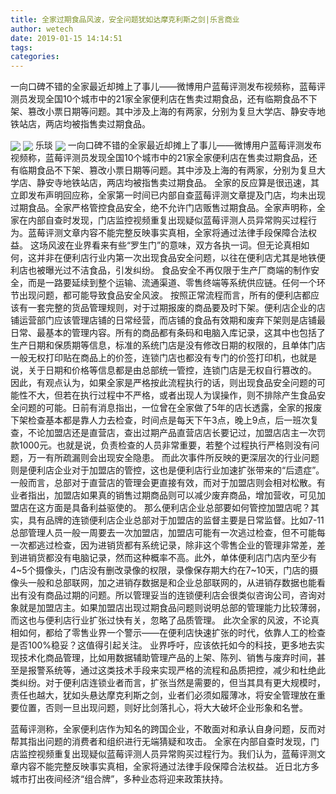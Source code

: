 ```yaml
---
title: 全家过期食品风波，安全问题犹如达摩克利斯之剑|乐言商业
author: wetech
date: 2019-01-15 14:14:51
tags: 
categories: 
---
```

一向口碑不错的全家最近却摊上了事儿——微博用户蓝莓评测发布视频称，蓝莓评测员发现全国10个城市中的21家全家便利店在售卖过期食品，还有临期食品不下架、篡改小票日期等问题。其中涉及上海的有两家，分别为复旦大学店、静安寺地铁站店，两店均被指售卖过期食品。
<!-- more -->
<img align="center" border="0" src="https://imgcdn.yicai.com/uppics/images/2019/01/3b8df8bf38ca78ff4b4488b63966692e.jpg" />
<img align="center" border="0" src="https://imgcdn.yicai.com/uppics/images/2019/01/2f148b8e5d084ba166145e54e20a83a8.jpg" />
乐琰
<img align="center" border="0" src="https://imgcdn.yicai.com/uppics/images/2019/01/7c6c78e8aec9b8fd9b1ccd8eef07097f.jpg" />
一向口碑不错的全家最近却摊上了事儿——微博用户蓝莓评测发布视频称，蓝莓评测员发现全国10个城市中的21家全家便利店在售卖过期食品，还有临期食品不下架、篡改小票日期等问题。其中涉及上海的有两家，分别为复旦大学店、静安寺地铁站店，两店均被指售卖过期食品。
全家的反应算是很迅速，其立即发布声明回应称，全家第一时间已内部自查蓝莓评测文章提及门店，均未出现过期食品。全家严格管控食品安全，绝不允许门店贩售过期食品。全家声明称，全家在内部自查时发现，门店监控视频重复出现疑似蓝莓评测人员异常购买过程行为。蓝莓评测文章内容不能完整反映事实真相，全家将通过法律手段保障合法权益。
这场风波在业界看来有些“罗生门”的意味，双方各执一词。但无论真相如何，这并非在便利店行业内第一次出现食品安全问题，以往在便利店尤其是地铁便利店也被曝光过不洁食品，引发纠纷。
食品安全不再仅限于生产厂商端的制作安全，而是一路要延续到整个运输、流通渠道、零售终端等系统供应链。任何一个环节出现问题，都可能导致食品安全风波。
按照正常流程而言，所有的便利店都应该有一套完整的货品管理规则，对于过期报废的商品要及时下架。便利店企业的店铺运营部门应该管理店铺的日常经营，而店铺的食品有效期和废弃下架则是店铺最日常、最基本的管理内容。所有的商品都有条码和电脑入库记录，这其中也包括了生产日期和保质期等信息，标准的系统门店是没有修改日期的权限的，且单体门店一般无权打印贴在商品上的价签，连锁门店也都没有专门的价签打印机，也就是说，关于日期和价格等信息都是由总部统一管控，连锁门店是无权自行篡改的。
因此，有观点认为，如果全家是严格按此流程执行的话，则出现食品安全问题的可能性不大，但若在执行过程中不严格，或者出现人为误操作，则不排除产生食品安全问题的可能。日前有消息指出，一位曾在全家做了5年的店长透露，全家的报废下架检查基本都是靠人力去检查，时间点是每天下午3点，晚上9点，后一班次复查，不论加盟店还是直营店，查出过期产品直营店店长要记过，加盟店店主一次罚款1000元。也就是说，负责检查的人员非常重要，若整个过程执行严格则没有问题，万一有所疏漏则会出现安全隐患。
而此次事件所反映的更深层次的行业问题则是便利店企业对于加盟店的管控，这也是便利店行业加速扩张带来的“后遗症”。一般而言，总部对于直营店的管理会更直接有效，而对于加盟店则会相对松散。有业者指出，加盟店如果真的销售过期商品则可以减少废弃商品，增加营收，可见加盟店在这方面是具备利益驱使的。
那么便利店企业总部要如何管控加盟店呢？其实，具有品牌的连锁便利店企业总部对于加盟店的监督主要是日常监督。比如7-11总部管理人员一般一周要去一次加盟店，加盟店可能有一次逃过检查，但不可能每一次都逃过检查，因为进销货都有系统记录，除非这个零售企业的管理非常差，差到进销货都没有电脑记录，然而这种概率不高。此外，单体便利店门店内至少有4~5个摄像头，门店没有删改录像的权限，录像保存期大约在7~10天，门店的摄像头一般和总部联网，加之进销存数据是和企业总部联网的，从进销存数据也能看出有没有商品过期的问题。所以管理妥当的连锁便利店会很类似咨询公司，咨询对象就是加盟店主。如果加盟店出现过期食品问题则说明总部的管理能力比较薄弱，而这也与便利店行业扩张过快有关，忽略了品质管理。
此次全家的风波，不论真相如何，都给了零售业界一个警示——在便利店快速扩张的时代，依靠人工的检查是否100%稳妥？这值得引起关注。
业界呼吁，应该依托如今的科技，更多地去实现技术化商品管理，比如用数据辅助管理产品的上架、陈列、销售与废弃时间，甚至是报警系统等，通过这类技术手段来实现严格的流程和品质把控，减少和杜绝此类纠纷。对于便利店连锁业者而言，扩张当然是需要的，但当其具有更大规模时，责任也越大，犹如头悬达摩克利斯之剑，业者们必须如履薄冰，将安全管理放在重要位置，否则一旦出现问题，则好比剑落扎心，将大大破坏企业形象和名誉。
 
 
蓝莓评测称，全家便利店作为知名的跨国企业，不敢面对和承认自身问题，反而对帮其指出问题的消费者和组织进行无端猜疑和攻击。
全家在内部自查时发现，门店监控视频重复出现疑似蓝莓评测人员异常购买过程行为。我们认为，蓝莓评测文章内容不能完整反映事实真相，全家将通过法律手段保障合法权益。
近日北方多城市打出夜间经济“组合牌”，多种业态将迎来政策扶持。
